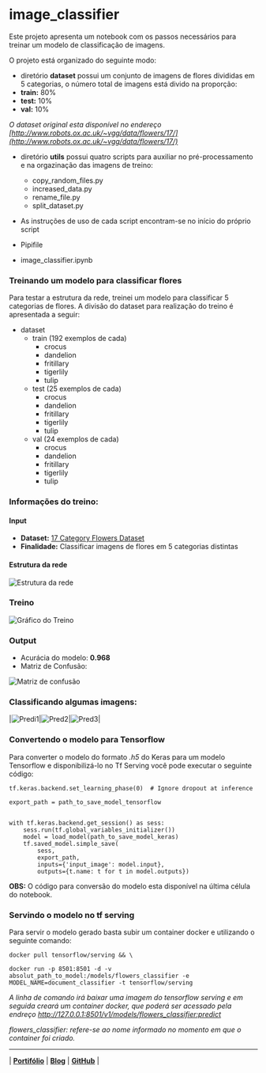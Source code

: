 # image_classifier

Este projeto apresenta um notebook com os passos necessários para treinar um modelo de classificação de imagens. 

O projeto está organizado do seguinte modo:

* diretório **dataset** possui um conjunto de imagens de flores divididas em 5 categorias, o número total de imagens está divido na proporção:
* **train:** 80%
* **test:** 10%
* **val:** 10%
   
*O dataset original esta disponível no endereço [http://www.robots.ox.ac.uk/~vgg/data/flowers/17/](http://www.robots.ox.ac.uk/~vgg/data/flowers/17/)*

* diretório **utils** possui quatro scripts para auxiliar no pré-processamento e na orgazinação das imagens de treino: 
    * copy_random_files.py
    * increased_data.py
    * rename_file.py
    * split_dataset.py

* As instruções de uso de cada script encontram-se no início do próprio script

* Pipifile
* image_classifier.ipynb

### Treinando um modelo para classificar flores

Para testar a estrutura da rede, treinei um modelo para classificar 5 categorias de flores. A divisão do dataset para realização do treino é apresentada a seguir:

* dataset
    * train (192 exemplos de cada)
        * crocus 
        * dandelion
        * fritillary
        * tigerlily
        * tulip
    * test (25 exemplos de cada)
        * crocus
        * dandelion
        * fritillary
        * tigerlily
        * tulip
    * val (24 exemplos de cada)
        * crocus
        * dandelion
        * fritillary
        * tigerlily
        * tulip

### Informações do treino:

#### Input

* **Dataset:**  [17 Category Flowers Dataset](http://www.robots.ox.ac.uk/~vgg/data/flowers/17/)
* **Finalidade:** Classificar imagens de flores em 5 categorias distintas

#### Estrutura da rede

![Estrutura da rede](images/structure_image_classifier.png)

### Treino

![Gráfico do Treino](images/trainning.png)

### Output

* Acurácia do modelo: **0.968**
* Matriz de Confusão:

![Matriz de confusão](images/matriz_confusao.png)


### Classificando algumas imagens:
|![Predi1](images/pred1.png)|![Pred2](images/pred2.png)|![Pred3](images/pred3.png)|

### Convertendo o modelo para Tensorflow

Para converter o modelo do formato *.h5* do Keras para um modelo Tensorflow e disponibilizá-lo no Tf Serving você pode executar o seguinte código:

``` 
tf.keras.backend.set_learning_phase(0)  # Ignore dropout at inference

export_path = path_to_save_model_tensorflow


with tf.keras.backend.get_session() as sess:
    sess.run(tf.global_variables_initializer())
    model = load_model(path_to_save_model_keras)
    tf.saved_model.simple_save(
        sess,
        export_path,
        inputs={'input_image': model.input},
        outputs={t.name: t for t in model.outputs})

```

**OBS:** O código para conversão do modelo esta disponível na última célula do notebook.

### Servindo o modelo no tf serving

Para servir o modelo gerado basta subir um container docker e utilizando o seguinte comando:

```
docker pull tensorflow/serving && \

docker run -p 8501:8501 -d -v absolut_path_to_model:/models/flowers_classifier -e MODEL_NAME=document_classifier -t tensorflow/serving

 ```

 *A linha de comando irá baixar uma imagem do tensorflow serving e em seguida creará um container docker, que poderá ser acessado pela endreço http://127.0.0.1:8501/v1/models/flowers_classifier:predict*

 *flowers_classifier: refere-se ao nome informado no momento em que o container foi criado.*

--------------------------
| [**Portifólio**](https://marcos-marques.github.io/) | [**Blog**](https://medium.com/@marcosrlmarques) | [**GitHub**](https://github.com/marcos-marques?tab=repositories) |


